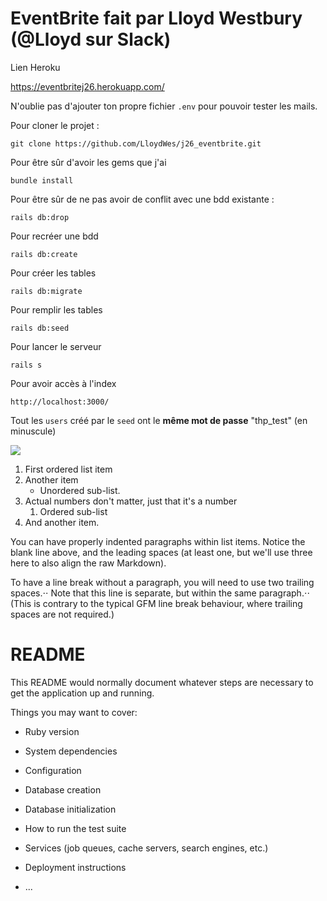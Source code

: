 # EventBrite fait par Lloyd Westbury (@Lloyd sur Slack)

Lien Heroku

https://eventbritej26.herokuapp.com/

N'oublie pas d'ajouter ton propre fichier `.env` pour pouvoir tester les mails.

Pour cloner le projet :

`git clone https://github.com/LloydWes/j26_eventbrite.git`

Pour être sûr d'avoir les gems que j'ai

`bundle install`

Pour être sûr de ne pas avoir de conflit avec une bdd existante :

`rails db:drop` 

Pour recréer une bdd

`rails db:create`

Pour créer les tables

`rails db:migrate`

Pour remplir les tables

`rails db:seed`

Pour lancer le serveur

`rails s`

Pour avoir accès à l'index

`http://localhost:3000/`

Tout les `users` créé par le `seed` ont le **même mot de passe** "thp_test" (en minuscule)

[![](https://www.w3schools.com/w3css/img_lights.jpg)]()

1. First ordered list item
2. Another item
   * Unordered sub-list. 
1. Actual numbers don't matter, just that it's a number
    1. Ordered sub-list
4. And another item.

 You can have properly indented paragraphs within list items. Notice the blank line above, and the leading spaces (at least one, but we'll use three here to also align the raw Markdown).

 To have a line break without a paragraph, you will need to use two trailing spaces.⋅⋅
 Note that this line is separate, but within the same paragraph.⋅⋅
 (This is contrary to the typical GFM line break behaviour, where trailing spaces are not required.)



# README

This README would normally document whatever steps are necessary to get the
application up and running.

Things you may want to cover:

* Ruby version

* System dependencies

* Configuration

* Database creation

* Database initialization

* How to run the test suite

* Services (job queues, cache servers, search engines, etc.)

* Deployment instructions

* ...
